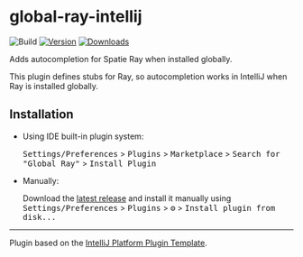 # global-ray-intellij

![Build](https://github.com/olivernybroe/global-ray-intellij/workflows/Build/badge.svg)
[![Version](https://img.shields.io/jetbrains/plugin/v/18749.svg)](https://plugins.jetbrains.com/plugin/18749)
[![Downloads](https://img.shields.io/jetbrains/plugin/d/18749.svg)](https://plugins.jetbrains.com/plugin/18749)

<!-- Plugin description -->
Adds autocompletion for Spatie Ray when installed globally.

This plugin defines stubs for Ray, so autocompletion works in IntelliJ when Ray is installed globally.

<!-- Plugin description end -->

## Installation

- Using IDE built-in plugin system:
  
  <kbd>Settings/Preferences</kbd> > <kbd>Plugins</kbd> > <kbd>Marketplace</kbd> > <kbd>Search for "Global Ray"</kbd> >
  <kbd>Install Plugin</kbd>
  
- Manually:

  Download the [latest release](https://github.com/olivernybroe/global-ray-intellij/releases/latest) and install it manually using
  <kbd>Settings/Preferences</kbd> > <kbd>Plugins</kbd> > <kbd>⚙️</kbd> > <kbd>Install plugin from disk...</kbd>


---
Plugin based on the [IntelliJ Platform Plugin Template][template].

[template]: https://github.com/JetBrains/intellij-platform-plugin-template

